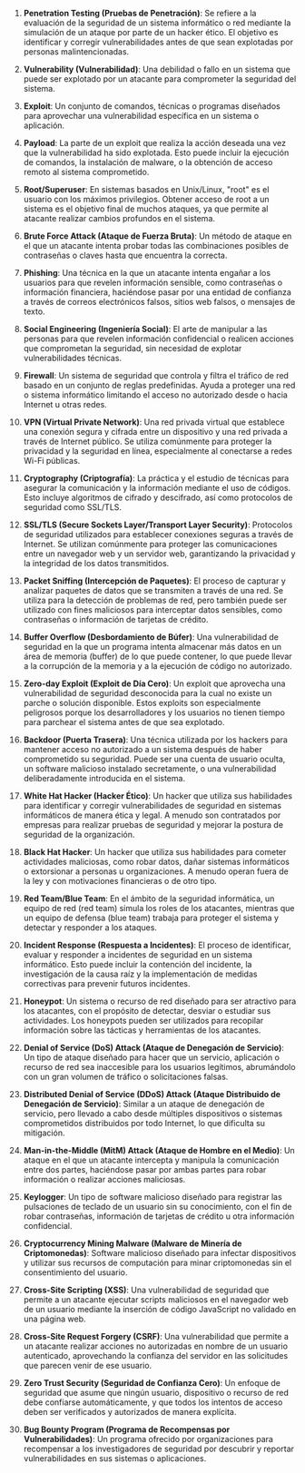1. **Penetration Testing (Pruebas de Penetración)**: Se refiere a la evaluación de la seguridad de un sistema informático o red mediante la simulación de un ataque por parte de un hacker ético. El objetivo es identificar y corregir vulnerabilidades antes de que sean explotadas por personas malintencionadas.
    
2. **Vulnerability (Vulnerabilidad)**: Una debilidad o fallo en un sistema que puede ser explotado por un atacante para comprometer la seguridad del sistema.
    
3. **Exploit**: Un conjunto de comandos, técnicas o programas diseñados para aprovechar una vulnerabilidad específica en un sistema o aplicación.
    
4. **Payload**: La parte de un exploit que realiza la acción deseada una vez que la vulnerabilidad ha sido explotada. Esto puede incluir la ejecución de comandos, la instalación de malware, o la obtención de acceso remoto al sistema comprometido.
    
5. **Root/Superuser**: En sistemas basados en Unix/Linux, "root" es el usuario con los máximos privilegios. Obtener acceso de root a un sistema es el objetivo final de muchos ataques, ya que permite al atacante realizar cambios profundos en el sistema.
    
6. **Brute Force Attack (Ataque de Fuerza Bruta)**: Un método de ataque en el que un atacante intenta probar todas las combinaciones posibles de contraseñas o claves hasta que encuentra la correcta.
    
7. **Phishing**: Una técnica en la que un atacante intenta engañar a los usuarios para que revelen información sensible, como contraseñas o información financiera, haciéndose pasar por una entidad de confianza a través de correos electrónicos falsos, sitios web falsos, o mensajes de texto.
    
8. **Social Engineering (Ingeniería Social)**: El arte de manipular a las personas para que revelen información confidencial o realicen acciones que comprometan la seguridad, sin necesidad de explotar vulnerabilidades técnicas.
    
9. **Firewall**: Un sistema de seguridad que controla y filtra el tráfico de red basado en un conjunto de reglas predefinidas. Ayuda a proteger una red o sistema informático limitando el acceso no autorizado desde o hacia Internet u otras redes.
    
10. **VPN (Virtual Private Network)**: Una red privada virtual que establece una conexión segura y cifrada entre un dispositivo y una red privada a través de Internet público. Se utiliza comúnmente para proteger la privacidad y la seguridad en línea, especialmente al conectarse a redes Wi-Fi públicas.

11. **Cryptography (Criptografía)**: La práctica y el estudio de técnicas para asegurar la comunicación y la información mediante el uso de códigos. Esto incluye algoritmos de cifrado y descifrado, así como protocolos de seguridad como SSL/TLS.
    
12. **SSL/TLS (Secure Sockets Layer/Transport Layer Security)**: Protocolos de seguridad utilizados para establecer conexiones seguras a través de Internet. Se utilizan comúnmente para proteger las comunicaciones entre un navegador web y un servidor web, garantizando la privacidad y la integridad de los datos transmitidos.
    
13. **Packet Sniffing (Intercepción de Paquetes)**: El proceso de capturar y analizar paquetes de datos que se transmiten a través de una red. Se utiliza para la detección de problemas de red, pero también puede ser utilizado con fines maliciosos para interceptar datos sensibles, como contraseñas o información de tarjetas de crédito.
    
14. **Buffer Overflow (Desbordamiento de Búfer)**: Una vulnerabilidad de seguridad en la que un programa intenta almacenar más datos en un área de memoria (buffer) de lo que puede contener, lo que puede llevar a la corrupción de la memoria y a la ejecución de código no autorizado.
    
15. **Zero-day Exploit (Exploit de Día Cero)**: Un exploit que aprovecha una vulnerabilidad de seguridad desconocida para la cual no existe un parche o solución disponible. Estos exploits son especialmente peligrosos porque los desarrolladores y los usuarios no tienen tiempo para parchear el sistema antes de que sea explotado.
    
16. **Backdoor (Puerta Trasera)**: Una técnica utilizada por los hackers para mantener acceso no autorizado a un sistema después de haber comprometido su seguridad. Puede ser una cuenta de usuario oculta, un software malicioso instalado secretamente, o una vulnerabilidad deliberadamente introducida en el sistema.
    
17. **White Hat Hacker (Hacker Ético)**: Un hacker que utiliza sus habilidades para identificar y corregir vulnerabilidades de seguridad en sistemas informáticos de manera ética y legal. A menudo son contratados por empresas para realizar pruebas de seguridad y mejorar la postura de seguridad de la organización.
    
18. **Black Hat Hacker**: Un hacker que utiliza sus habilidades para cometer actividades maliciosas, como robar datos, dañar sistemas informáticos o extorsionar a personas u organizaciones. A menudo operan fuera de la ley y con motivaciones financieras o de otro tipo.
    
19. **Red Team/Blue Team**: En el ámbito de la seguridad informática, un equipo de red (red team) simula los roles de los atacantes, mientras que un equipo de defensa (blue team) trabaja para proteger el sistema y detectar y responder a los ataques.
    
20. **Incident Response (Respuesta a Incidentes)**: El proceso de identificar, evaluar y responder a incidentes de seguridad en un sistema informático. Esto puede incluir la contención del incidente, la investigación de la causa raíz y la implementación de medidas correctivas para prevenir futuros incidentes.

21. **Honeypot**: Un sistema o recurso de red diseñado para ser atractivo para los atacantes, con el propósito de detectar, desviar o estudiar sus actividades. Los honeypots pueden ser utilizados para recopilar información sobre las tácticas y herramientas de los atacantes.
    
22. **Denial of Service (DoS) Attack (Ataque de Denegación de Servicio)**: Un tipo de ataque diseñado para hacer que un servicio, aplicación o recurso de red sea inaccesible para los usuarios legítimos, abrumándolo con un gran volumen de tráfico o solicitaciones falsas.
    
23. **Distributed Denial of Service (DDoS) Attack (Ataque Distribuido de Denegación de Servicio)**: Similar a un ataque de denegación de servicio, pero llevado a cabo desde múltiples dispositivos o sistemas comprometidos distribuidos por todo Internet, lo que dificulta su mitigación.
    
24. **Man-in-the-Middle (MitM) Attack (Ataque de Hombre en el Medio)**: Un ataque en el que un atacante intercepta y manipula la comunicación entre dos partes, haciéndose pasar por ambas partes para robar información o realizar acciones maliciosas.
    
25. **Keylogger**: Un tipo de software malicioso diseñado para registrar las pulsaciones de teclado de un usuario sin su conocimiento, con el fin de robar contraseñas, información de tarjetas de crédito u otra información confidencial.
    
26. **Cryptocurrency Mining Malware (Malware de Minería de Criptomonedas)**: Software malicioso diseñado para infectar dispositivos y utilizar sus recursos de computación para minar criptomonedas sin el consentimiento del usuario.
    
27. **Cross-Site Scripting (XSS)**: Una vulnerabilidad de seguridad que permite a un atacante ejecutar scripts maliciosos en el navegador web de un usuario mediante la inserción de código JavaScript no validado en una página web.
    
28. **Cross-Site Request Forgery (CSRF)**: Una vulnerabilidad que permite a un atacante realizar acciones no autorizadas en nombre de un usuario autenticado, aprovechando la confianza del servidor en las solicitudes que parecen venir de ese usuario.
    
29. **Zero Trust Security (Seguridad de Confianza Cero)**: Un enfoque de seguridad que asume que ningún usuario, dispositivo o recurso de red debe confiarse automáticamente, y que todos los intentos de acceso deben ser verificados y autorizados de manera explícita.
    
30. **Bug Bounty Program (Programa de Recompensas por Vulnerabilidades)**: Un programa ofrecido por organizaciones para recompensar a los investigadores de seguridad por descubrir y reportar vulnerabilidades en sus sistemas o aplicaciones.
